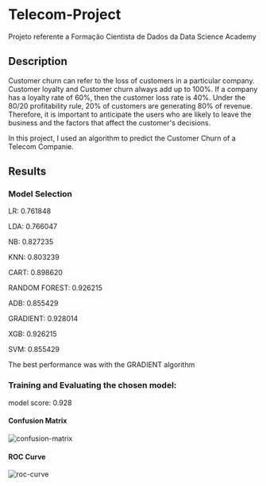 # Telecom-Project
 Projeto referente a Formação Cientista de Dados da Data Science Academy
 
 ## Description
 
 Customer churn can refer to the loss of customers in a particular company. Customer loyalty and Customer churn always add up to 100%. If a company has a loyalty rate of 60%, then  the customer loss rate is 40%. Under the 80/20 profitability rule, 20% of customers are generating 80% of revenue. Therefore, it is important to anticipate the users who are likely to leave the business and the factors that affect the customer's decisions.

In this project, I used an algorithm to predict the Customer Churn of a Telecom Companie.

## Results

### Model Selection

LR: 0.761848

LDA: 0.766047

NB: 0.827235

KNN: 0.803239

CART: 0.898620

RANDOM FOREST: 0.926215

ADB: 0.855429

GRADIENT: 0.928014

XGB: 0.926215

SVM: 0.855429 


The best performance was with the GRADIENT algorithm


### Training and Evaluating the chosen model:

model score: 0.928

#### Confusion Matrix
![confusion-matrix](https://user-images.githubusercontent.com/69984472/121754587-6117b100-caeb-11eb-9745-10e97c0e23de.png)

#### ROC Curve
![roc-curve](https://user-images.githubusercontent.com/69984472/121754627-78ef3500-caeb-11eb-9167-a03812abf0a6.png)



 
